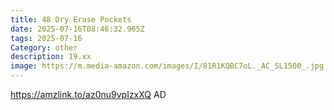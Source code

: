 ```yaml
---
title: 48 Dry Erase Pockets
date: 2025-07-16T08:46:32.965Z
tags: 2025-07-16
Category: other
description: 19.xx
image: https://m.media-amazon.com/images/I/81R1KQBC7oL._AC_SL1500_.jpg
---
```

https://amzlink.to/az0nu9vpIzxXQ
AD